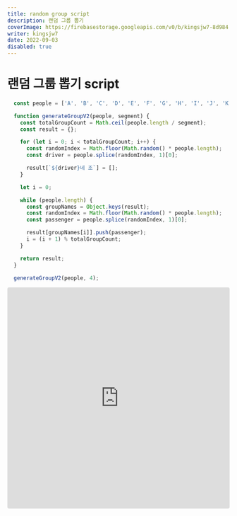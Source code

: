 ```yaml
---
title: random group script
description: 랜덤 그룹 뽑기
coverImage: https://firebasestorage.googleapis.com/v0/b/kingsjw7-8d984.appspot.com/o/tech%2Frandom-image.jpeg?alt=media&token=2fdd3889-e5cd-45ff-a6f7-e5a11aecf871
writer: kingsjw7
date: 2022-09-03
disabled: true
---
```


# 랜덤 그룹 뽑기 script

```js
  const people = ['A', 'B', 'C', 'D', 'E', 'F', 'G', 'H', 'I', 'J', 'K', 'L', 'M', 'N', 'O', 'P', 'Q', 'R', 'S', 'T', 'U', 'V', 'W', 'S', 'Y', 'Z'];

  function generateGroupV2(people, segment) {
    const totalGroupCount = Math.ceil(people.length / segment);
    const result = {};

    for (let i = 0; i < totalGroupCount; i++) {
      const randomIndex = Math.floor(Math.random() * people.length);
      const driver = people.splice(randomIndex, 1)[0];

      result[`${driver}네 조`] = [];
    }

    let i = 0;

    while (people.length) {
      const groupNames = Object.keys(result);
      const randomIndex = Math.floor(Math.random() * people.length);
      const passenger = people.splice(randomIndex, 1)[0];

      result[groupNames[i]].push(passenger);
      i = (i + 1) % totalGroupCount;
    }

    return result;
  }

  generateGroupV2(people, 4);
```

<iframe src="https://codesandbox.io/embed/random-group-script-c8p7jg?fontsize=14&hidenavigation=1&theme=dark"
     style="width:100%; height:500px; border:0; border-radius: 4px; overflow:hidden;"
     title="random-group-script"
     allow="accelerometer; ambient-light-sensor; camera; encrypted-media; geolocation; gyroscope; hid; microphone; midi; payment; usb; vr; xr-spatial-tracking"
     sandbox="allow-forms allow-modals allow-popups allow-presentation allow-same-origin allow-scripts"
   ></iframe>
